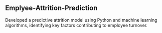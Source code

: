 ## Emplyee-Attrition-Prediction ##
Developed a predictive attrition model using Python and machine learning algorithms, identifying key factors contributing to employee turnover.


